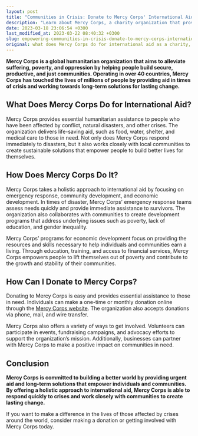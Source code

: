 ```yaml
---
layout: post
title: "Communities in Crisis: Donate to Mercy Corps' International Aid Efforts Today."
description: "Learn about Mercy Corps, a charity organization that provides international aid and helps people living in crisis. Discover how you can donate to support their mission."
date: 2023-03-18 23:06:54 +0300
last_modified_at: 2023-03-22 08:40:32 +0300
slug: empowering-communities-in-crisis-donate-to-mercy-corps-international-aid-efforts-today
original: what does Mercy Corps do for international aid as a charity, how do they do it, how can i donate?
---
```

**Mercy Corps is a global humanitarian organization that aims to alleviate suffering, poverty, and oppression by helping people build secure, productive, and just communities. Operating in over 40 countries, Mercy Corps has touched the lives of millions of people by providing aid in times of crisis and working towards long-term solutions for lasting change.**

## What Does Mercy Corps Do for International Aid?

Mercy Corps provides essential humanitarian assistance to people who have been affected by conflict, natural disasters, and other crises. The organization delivers life-saving aid, such as food, water, shelter, and medical care to those in need. Not only does Mercy Corps respond immediately to disasters, but it also works closely with local communities to create sustainable solutions that empower people to build better lives for themselves.

## How Does Mercy Corps Do It?

Mercy Corps takes a holistic approach to international aid by focusing on emergency response, community development, and economic development. In times of disaster, Mercy Corps’ emergency response teams assess needs quickly and provide immediate assistance to survivors. The organization also collaborates with communities to create development programs that address underlying issues such as poverty, lack of education, and gender inequality.

Mercy Corps’ programs for economic development focus on providing the resources and skills necessary to help individuals and communities earn a living. Through education, training, and access to financial services, Mercy Corps empowers people to lift themselves out of poverty and contribute to the growth and stability of their communities.

## How Can I Donate to Mercy Corps?

Donating to Mercy Corps is easy and provides essential assistance to those in need. Individuals can make a one-time or monthly donation online through the [Mercy Corps website](https://www.mercycorps.org/). The organization also accepts donations via phone, mail, and wire transfer.

Mercy Corps also offers a variety of ways to get involved. Volunteers can participate in events, fundraising campaigns, and advocacy efforts to support the organization’s mission. Additionally, businesses can partner with Mercy Corps to make a positive impact on communities in need.

## Conclusion

**Mercy Corps is committed to building a better world by providing urgent aid and long-term solutions that empower individuals and communities. By offering a holistic approach to international aid, Mercy Corps is able to respond quickly to crises and work closely with communities to create lasting change.**

If you want to make a difference in the lives of those affected by crises around the world, consider making a donation or getting involved with Mercy Corps today.